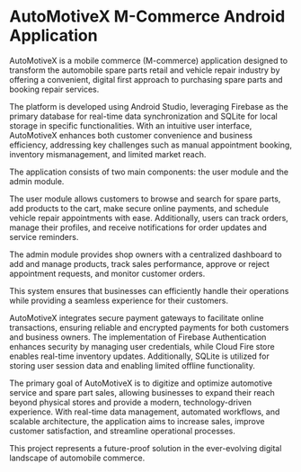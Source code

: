 # AutoMotiveX M-Commerce Android Application

AutoMotiveX is a mobile commerce (M-commerce) application designed to transform the automobile spare parts retail and vehicle repair industry by offering a convenient, digital first approach to purchasing spare parts and booking repair services.  

The platform is developed using Android Studio, leveraging Firebase as the primary database for real-time data synchronization and SQLite for local storage in specific functionalities.  With an intuitive user interface, AutoMotiveX enhances both customer convenience and business efficiency, addressing key challenges such as manual appointment booking, inventory mismanagement, and limited market reach.  

The application consists of two main components: the user module and the admin module.  

The user module allows customers to browse and search for spare parts, add products to the cart, make secure online payments, and schedule vehicle repair appointments with ease. Additionally, users can track orders, manage their profiles, and receive notifications for order updates and service reminders.  

The admin module provides shop owners with a centralized dashboard to add and manage products, track sales performance, approve or reject appointment requests, and monitor customer orders.

This system ensures that businesses can efficiently handle their operations while providing a seamless experience for their customers. 

AutoMotiveX integrates secure payment gateways to facilitate online transactions, ensuring reliable and encrypted payments for both customers and business owners. The implementation of Firebase Authentication enhances security by managing user credentials, while Cloud Fire store enables real-time inventory updates. Additionally, SQLite is utilized for storing user session data and enabling limited offline functionality. 

The primary goal of AutoMotiveX is to digitize and optimize automotive service and spare part sales, allowing businesses to expand their reach beyond physical stores and provide a modern, technology-driven experience. With real-time data management, automated workflows, and scalable architecture, the application aims to increase sales, improve customer satisfaction, and streamline operational processes.  

This project represents a future-proof solution in the ever-evolving digital landscape of automobile commerce.